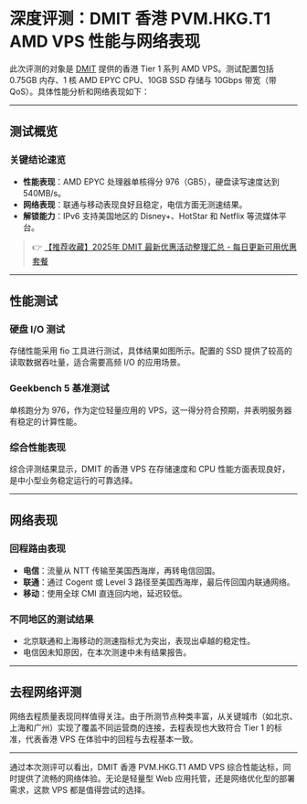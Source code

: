 # 深度评测：DMIT 香港 PVM.HKG.T1 AMD VPS 性能与网络表现

此次评测的对象是 [DMIT](https://bit.ly/dmit_coupon) 提供的香港 Tier 1 系列 AMD VPS。测试配置包括 0.75GB 内存、1 核 AMD EPYC CPU、10GB SSD 存储与 10Gbps 带宽（带 QoS）。具体性能分析和网络表现如下：

---

## 测试概览

### 关键结论速览
- **性能表现**：AMD EPYC 处理器单核得分 976（GB5），硬盘读写速度达到 540MB/s。
- **网络表现**：联通与移动表现良好且稳定，电信方面无测速结果。
- **解锁能力**：IPv6 支持美国地区的 Disney+、HotStar 和 Netflix 等流媒体平台。

> 👉 [【推荐收藏】2025年 DMIT 最新优惠活动整理汇总 - 每日更新可用优惠套餐](https://bit.ly/dmit_coupon)

---

## 性能测试

### 硬盘 I/O 测试
存储性能采用 fio 工具进行测试，具体结果如图所示。配置的 SSD 提供了较高的读取数据吞吐量，适合需要高频 I/O 的应用场景。

### Geekbench 5 基准测试
单核跑分为 976，作为定位轻量应用的 VPS，这一得分符合预期，并表明服务器有稳定的计算性能。

### 综合性能表现
综合评测结果显示，DMIT 的香港 VPS 在存储速度和 CPU 性能方面表现良好，是中小型业务稳定运行的可靠选择。

---

## 网络表现

### 回程路由表现
- **电信**：流量从 NTT 传输至美国西海岸，再转电信回国。
- **联通**：通过 Cogent 或 Level 3 路径至美国西海岸，最后传回国内联通网络。
- **移动**：使用全球 CMI 直连回内地，延迟较低。

### 不同地区的测试结果
- 北京联通和上海移动的测速指标尤为突出，表现出卓越的稳定性。
- 电信因未知原因，在本次测速中未有结果报告。

---

## 去程网络评测

网络去程质量表现同样值得关注。由于所测节点种类丰富，从关键城市（如北京、上海和广州）实现了覆盖不同运营商的连接，去程表现也大致符合 Tier 1 的标准，代表香港 VPS 在体验中的回程与去程基本一致。

---

通过本次测评可以看出，DMIT 香港 PVM.HKG.T1 AMD VPS 综合性能达标，同时提供了流畅的网络体验。无论是轻量型 Web 应用托管，还是网络优化型的部署需求，这款 VPS 都是值得尝试的选择。